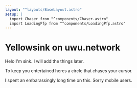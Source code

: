 ```yaml
---
layout: "^layouts/BaseLayout.astro"
setup: |
  import Chaser from "^components/Chaser.astro"
  import LoadingPfp from "^components/LoadingPfp.astro"
---
```


# <LoadingPfp /> Yellowsink on uwu.network

Helo I'm sink. I will add the things later.

To keep you entertained heres a circle that chases your cursor.

I spent an embarassingly long time on this. Sorry mobile users.

<Chaser />